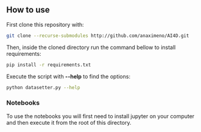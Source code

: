 <!-- This will be extended with more information, as new tools are being developed. -->

## How to use

First clone this repository with:

```bash
git clone --recurse-submodules http://github.com/anaximeno/AI4D.git
```

Then, inside the cloned directory run the command bellow to install requirements:

```bash
pip install -r requirements.txt
```

Execute the script with **--help** to find the options:

```bash
python datasetter.py --help
```

### Notebooks

To use the notebooks you will first need to install jupyter on your computer and
then execute it from the root of this directory.